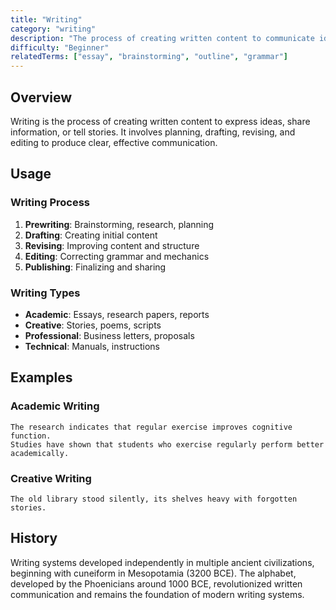 ```yaml
---
title: "Writing"
category: "writing"
description: "The process of creating written content to communicate ideas and information"
difficulty: "Beginner"
relatedTerms: ["essay", "brainstorming", "outline", "grammar"]
---
```


## Overview

Writing is the process of creating written content to express ideas, share information, or tell stories. It involves planning, drafting, revising, and editing to produce clear, effective communication.

## Usage

### Writing Process
1. **Prewriting**: Brainstorming, research, planning
2. **Drafting**: Creating initial content
3. **Revising**: Improving content and structure
4. **Editing**: Correcting grammar and mechanics
5. **Publishing**: Finalizing and sharing

### Writing Types
- **Academic**: Essays, research papers, reports
- **Creative**: Stories, poems, scripts
- **Professional**: Business letters, proposals
- **Technical**: Manuals, instructions

## Examples

### Academic Writing
```
The research indicates that regular exercise improves cognitive function.
Studies have shown that students who exercise regularly perform better academically.
```

### Creative Writing
```
The old library stood silently, its shelves heavy with forgotten stories.
```

## History

Writing systems developed independently in multiple ancient civilizations, beginning with cuneiform in Mesopotamia (3200 BCE). The alphabet, developed by the Phoenicians around 1000 BCE, revolutionized written communication and remains the foundation of modern writing systems. 